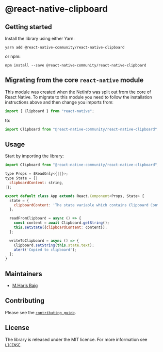 # @react-native-clipboard

## Getting started
Install the library using either Yarn:

```
yarn add @react-native-community/react-native-clipboard
```

or npm:

```
npm install --save @react-native-community/react-native-clipboard
```

## Migrating from the core `react-native` module
This module was created when the NetInfo was split out from the core of React Native. To migrate to this module you need to follow the installation instructions above and then change you imports from:

```javascript
import { Clipboard } from "react-native";
```

to:

```javascript
import Clipboard from "@react-native-community/react-native-clipboard";
```

## Usage
Start by importing the library:

```javascript
import Clipboard from "@react-native-community/react-native-clipboard";

type Props = $ReadOnly<{||}>;
type State = {|
  clipboardContent: string,
|};

export default class App extends React.Component<Props, State> {
  state = {
    clipboardContent: 'The state variable which contains Clipboard Content',
  };

  readFromClipboard = async () => {
    const content = await Clipboard.getString();
    this.setState({clipboardContent: content});
  };

  writeToClipboard = async () => {
    Clipboard.setString(this.state.text);
    alert('Copied to clipboard');
  };
}
```

## Maintainers

* [M.Haris Baig](https://github.com/harisbaig100)

## Contributing

Please see the [`contributing guide`](/CONTRIBUTING.md).

## License

The library is released under the MIT licence. For more information see [`LICENSE`](/LICENSE).
